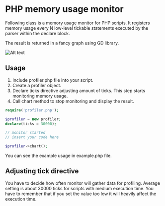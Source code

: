 # PHP memory usage monitor

Following class is a memory usage monitor for PHP scripts.
It registers memory usage every N low-level tickable statements
executed by the parser within the declare block.

The result is returned in a fancy graph using GD library.

![Alt text](https://raw.github.com/kampaw/profiler/master/example.png)

## Usage

1. Include profiler.php file into your script.
2. Create a profiler object.
3. Declare ticks directive adjusting amount of ticks.
   This step starts monitoring memory usage.
4. Call chart method to stop monitoring and display the result.

```php
require('profiler.php');

$profiler = new profiler;
declare(ticks = 30000);

// monitor started
// insert your code here

$profiler->chart();
```


You can see the example usage in example.php file.

## Adjusting tick directive

You have to decide how often monitor will gather data for profiling.
Average setting is about 30000 ticks for scripts with medium execution time.
You have to remember that if you set the value too low it will heavily
affect the execution time.